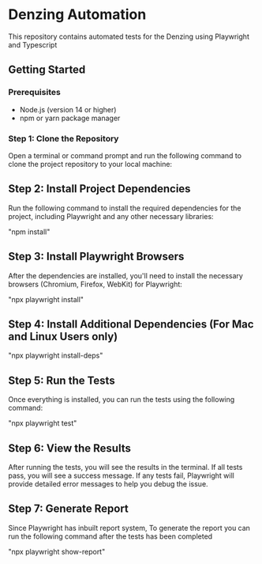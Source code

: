 # Denzing Automation
This repository contains automated tests for the Denzing using Playwright and Typescript

## Getting Started

### Prerequisites

- Node.js (version 14 or higher)  
- npm or yarn package manager

### Step 1: Clone the Repository  
Open a terminal or command prompt and run the following command to clone the project repository to your local machine:

## Step 2: Install Project Dependencies
Run the following command to install the required dependencies for the project, including Playwright and any other necessary libraries:

"npm install"

## Step 3: Install Playwright Browsers
After the dependencies are installed, you'll need to install the necessary browsers (Chromium, Firefox, WebKit) for Playwright:

"npx playwright install"

## Step 4: Install Additional Dependencies (For Mac and Linux Users only)

"npx playwright install-deps" 

## Step 5: Run the Tests
Once everything is installed, you can run the tests using the following command:

"npx playwright test"

## Step 6: View the Results
After running the tests, you will see the results in the terminal. If all tests pass, you will see a success message. If any tests fail, Playwright will provide detailed error messages to help you debug the issue.

## Step 7: Generate Report 
Since Playwright has inbuilt report system, To generate the report you can run the following command after the tests has been completed 

"npx playwright show-report"
